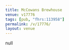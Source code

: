 ```yaml
---
title: McCowans Brewhouse
venue: v17776
tags: [pub, "fhrs:113958"]
permalink: /v/17776/
layout: venue
---
```

null